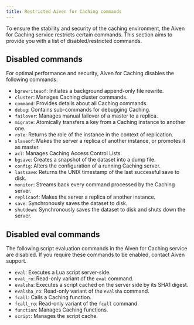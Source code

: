 ```yaml
---
title: Restricted Aiven for Caching commands
---
```


To ensure the stability and security of the caching environment, the Aiven for Caching service restricts certain commands.
This section aims to provide you with a list of disabled/restricted commands.

## Disabled commands

For optimal performance and security, Aiven for Caching disables the following commands:

-   `bgrewriteaof`: Initiates a background append-only file rewrite.
-   `cluster`: Manages Caching cluster commands.
-   `command`: Provides details about all Caching commands.
-   `debug`: Contains sub-commands for debugging Caching.
-   `failover`: Manages manual failover of a master to a replica.
-   `migrate`: Atomically transfers a key from a Caching instance to
    another one.
-   `role`: Returns the role of the instance in the context of
    replication.
-   `slaveof`: Makes the server a replica of another instance, or
    promotes it as master.
-   `acl`: Manages Caching Access Control Lists.
-   `bgsave`: Creates a snapshot of the dataset into a dump file.
-   `config`: Alters the configuration of a running Caching server.
-   `lastsave`: Returns the UNIX timestamp of the last successful save
    to disk.
-   `monitor`: Streams back every command processed by the Caching server.
-   `replicaof`: Makes the server a replica of another instance.
-   `save`: Synchronously saves the dataset to disk.
-   `shutdown`: Synchronously saves the dataset to disk and shuts down the server.

## Disabled eval commands

The following script evaluation commands in the Aiven for Caching service are disabled.
If you require these commands to be enabled, contact Aiven support.

-   `eval`: Executes a Lua script server-side.
-   `eval_ro`: Read-only variant of the `eval` command.
-   `evalsha`: Executes a script cached on the server side by its SHA1
    digest.
-   `evalsha_ro`: Read-only variant of the `evalsha` command.
-   `fcall`: Calls a Caching function.
-   `fcall_ro`: Read-only variant of the `fcall` command.
-   `function`: Manages Caching functions.
-   `script`: Manages the script cache.
